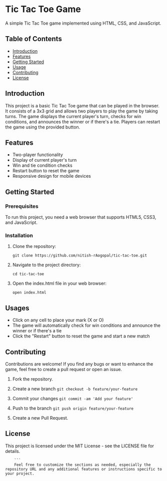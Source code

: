 # Tic Tac Toe Game

A simple Tic Tac Toe game implemented using HTML, CSS, and JavaScript.

## Table of Contents

- [Introduction](#introduction)
- [Features](#features)
- [Getting Started](#getting-started)
- [Usage](#usage)
- [Contributing](#contributing)
- [License](#license)

## Introduction

This project is a basic Tic Tac Toe game that can be played in the browser. It consists of a 3x3 grid and allows two players to play the game by taking turns. The game displays the current player's turn, checks for win conditions, and announces the winner or if there's a tie. Players can restart the game using the provided button.

## Features

- Two-player functionality
- Display of current player's turn
- Win and tie condition checks
- Restart button to reset the game
- Responsive design for mobile devices

## Getting Started

### Prerequisites

To run this project, you need a web browser that supports HTML5, CSS3, and JavaScript.

### Installation

1. Clone the repository:

   ```
   git clone https://github.com/nitish-rAogopal/tic-tac-toe.git
   ```

2. Navigate to the project directory:

    ```
    cd tic-tac-toe
    ```
3. Open the index.html file in your web browser:
    ```
    open index.html
    ```

## Usages 


   - Click on any cell to place your mark (X or O)
   - The game will automatically check for win conditions and announce the winner or if there's a tie
   - Click the "Restart" button to reset the game and start a new match

## Contributing 

   Contributions are welcome! If you find any bugs or want to enhance the game, feel free to create a pull request or open an issue.

   1. Fork the repository.
   2. Create a new branch 
    ```
    git checkout -b feature/your-feature
    ```
    
   3. Commit your changes
    ```
    git commit -am 'Add your feature'
    ```
   4. Push to the branch 
    ```
    git push origin feature/your-feature
    ```
   5. Create a new Pull Request.

## License

	
 This project is licensed under the MIT License - see the LICENSE file for details.

    	```
    	Feel free to customize the sections as needed, especially the repository URL and any additional features or instructions specific to your project.
